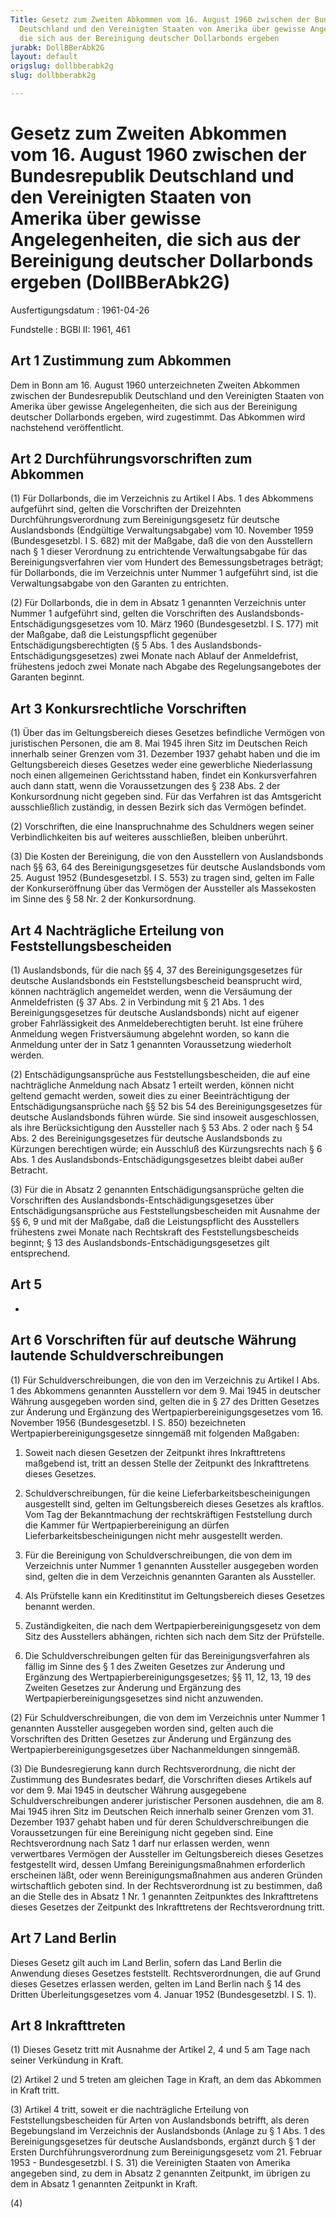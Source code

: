 ```yaml
---
Title: Gesetz zum Zweiten Abkommen vom 16. August 1960 zwischen der Bundesrepublik
  Deutschland und den Vereinigten Staaten von Amerika über gewisse Angelegenheiten,
  die sich aus der Bereinigung deutscher Dollarbonds ergeben
jurabk: DollBBerAbk2G
layout: default
origslug: dollbberabk2g
slug: dollbberabk2g

---
```


# Gesetz zum Zweiten Abkommen vom 16. August 1960 zwischen der Bundesrepublik Deutschland und den Vereinigten Staaten von Amerika über gewisse Angelegenheiten, die sich aus der Bereinigung deutscher Dollarbonds ergeben (DollBBerAbk2G)

Ausfertigungsdatum
:   1961-04-26

Fundstelle
:   BGBl II: 1961, 461



## Art 1 Zustimmung zum Abkommen

Dem in Bonn am 16. August 1960 unterzeichneten Zweiten Abkommen zwischen der Bundesrepublik Deutschland und den Vereinigten Staaten von Amerika über gewisse Angelegenheiten, die sich aus der Bereinigung deutscher Dollarbonds ergeben, wird zugestimmt. Das Abkommen wird nachstehend veröffentlicht.


## Art 2 Durchführungsvorschriften zum Abkommen

(1) Für Dollarbonds, die im Verzeichnis zu Artikel I Abs. 1 des Abkommens aufgeführt sind, gelten die Vorschriften der Dreizehnten Durchführungsverordnung zum Bereinigungsgesetz für deutsche Auslandsbonds (Endgültige Verwaltungsabgabe) vom 10. November 1959 (Bundesgesetzbl. I S. 682) mit der Maßgabe, daß die von den Ausstellern nach § 1 dieser Verordnung zu entrichtende Verwaltungsabgabe für das Bereinigungsverfahren vier vom Hundert des Bemessungsbetrages beträgt; für Dollarbonds, die im Verzeichnis unter Nummer 1 aufgeführt sind, ist die Verwaltungsabgabe von den Garanten zu entrichten.

(2) Für Dollarbonds, die in dem in Absatz 1 genannten Verzeichnis unter Nummer 1 aufgeführt sind, gelten die Vorschriften des Auslandsbonds-Entschädigungsgesetzes vom 10. März 1960 (Bundesgesetzbl. I S. 177) mit der Maßgabe, daß die Leistungspflicht gegenüber Entschädigungsberechtigten (§ 5 Abs. 1 des Auslandsbonds-Entschädigungsgesetzes) zwei Monate nach Ablauf der Anmeldefrist, frühestens jedoch zwei Monate nach Abgabe des Regelungsangebotes der Garanten beginnt.


## Art 3 Konkursrechtliche Vorschriften

(1) Über das im Geltungsbereich dieses Gesetzes befindliche Vermögen von juristischen Personen, die am 8. Mai 1945 ihren Sitz im Deutschen Reich innerhalb seiner Grenzen vom 31. Dezember 1937 gehabt haben und die im Geltungsbereich dieses Gesetzes weder eine gewerbliche Niederlassung noch einen allgemeinen Gerichtsstand haben, findet ein Konkursverfahren auch dann statt, wenn die Voraussetzungen des § 238 Abs. 2 der Konkursordnung nicht gegeben sind. Für das Verfahren ist das Amtsgericht ausschließlich zuständig, in dessen Bezirk sich das Vermögen befindet.

(2) Vorschriften, die eine Inanspruchnahme des Schuldners wegen seiner Verbindlichkeiten bis auf weiteres ausschließen, bleiben unberührt.

(3) Die Kosten der Bereinigung, die von den Ausstellern von Auslandsbonds nach §§ 63, 64 des Bereinigungsgesetzes für deutsche Auslandsbonds vom 25. August 1952 (Bundesgesetzbl. I S. 553) zu tragen sind, gelten im Falle der Konkurseröffnung über das Vermögen der Aussteller als Massekosten im Sinne des § 58 Nr. 2 der Konkursordnung.


## Art 4 Nachträgliche Erteilung von Feststellungsbescheiden

(1) Auslandsbonds, für die nach §§ 4, 37 des Bereinigungsgesetzes für deutsche Auslandsbonds ein Feststellungsbescheid beansprucht wird, können nachträglich angemeldet werden, wenn die Versäumung der Anmeldefristen (§ 37 Abs. 2 in Verbindung mit § 21 Abs. 1 des Bereinigungsgesetzes für deutsche Auslandsbonds) nicht auf eigener grober Fahrlässigkeit des Anmeldeberechtigten beruht. Ist eine frühere Anmeldung wegen Fristversäumung abgelehnt worden, so kann die Anmeldung unter der in Satz 1 genannten Voraussetzung wiederholt werden.

(2) Entschädigungsansprüche aus Feststellungsbescheiden, die auf eine nachträgliche Anmeldung nach Absatz 1 erteilt werden, können nicht geltend gemacht werden, soweit dies zu einer Beeinträchtigung der Entschädigungsansprüche nach §§ 52 bis 54 des Bereinigungsgesetzes für deutsche Auslandsbonds führen würde. Sie sind insoweit ausgeschlossen, als ihre Berücksichtigung den Aussteller nach § 53 Abs. 2 oder nach § 54 Abs. 2 des Bereinigungsgesetzes für deutsche Auslandsbonds zu Kürzungen berechtigen würde; ein Ausschluß des Kürzungsrechts nach § 6 Abs. 1 des Auslandsbonds-Entschädigungsgesetzes bleibt dabei außer Betracht.

(3) Für die in Absatz 2 genannten Entschädigungsansprüche gelten die Vorschriften des Auslandsbonds-Entschädigungsgesetzes über Entschädigungsansprüche aus Feststellungsbescheiden mit Ausnahme der §§ 6, 9 und mit der Maßgabe, daß die Leistungspflicht des Ausstellers frühestens zwei Monate nach Rechtskraft des Feststellungsbescheids beginnt; § 13 des Auslandsbonds-Entschädigungsgesetzes gilt entsprechend.


## Art 5

-


## Art 6 Vorschriften für auf deutsche Währung lautende Schuldverschreibungen

(1) Für Schuldverschreibungen, die von den im Verzeichnis zu Artikel I Abs. 1 des Abkommens genannten Ausstellern vor dem 9. Mai 1945 in deutscher Währung ausgegeben worden sind, gelten die in § 27 des Dritten Gesetzes zur Änderung und Ergänzung des Wertpapierbereinigungsgesetzes vom 16. November 1956 (Bundesgesetzbl. I S. 850) bezeichneten Wertpapierbereinigungsgesetze sinngemäß mit folgenden Maßgaben:

1.  Soweit nach diesen Gesetzen der Zeitpunkt ihres Inkrafttretens maßgebend ist, tritt an dessen Stelle der Zeitpunkt des Inkrafttretens dieses Gesetzes.


2.  Schuldverschreibungen, für die keine Lieferbarkeitsbescheinigungen ausgestellt sind, gelten im Geltungsbereich dieses Gesetzes als kraftlos. Vom Tag der Bekanntmachung der rechtskräftigen Feststellung durch die Kammer für Wertpapierbereinigung an dürfen Lieferbarkeitsbescheinigungen nicht mehr ausgestellt werden.


3.  Für die Bereinigung von Schuldverschreibungen, die von dem im Verzeichnis unter Nummer 1 genannten Aussteller ausgegeben worden sind, gelten die in dem Verzeichnis genannten Garanten als Aussteller.


4.  Als Prüfstelle kann ein Kreditinstitut im Geltungsbereich dieses Gesetzes benannt werden.


5.  Zuständigkeiten, die nach dem Wertpapierbereinigungsgesetz von dem Sitz des Ausstellers abhängen, richten sich nach dem Sitz der Prüfstelle.


6.  Die Schuldverschreibungen gelten für das Bereinigungsverfahren als fällig im Sinne des § 1 des Zweiten Gesetzes zur Änderung und Ergänzung des Wertpapierbereinigungsgesetzes; §§ 11, 12, 13, 19 des Zweiten Gesetzes zur Änderung und Ergänzung des Wertpapierbereinigungsgesetzes sind nicht anzuwenden.




(2) Für Schuldverschreibungen, die von dem im Verzeichnis unter Nummer 1 genannten Aussteller ausgegeben worden sind, gelten auch die Vorschriften des Dritten Gesetzes zur Änderung und Ergänzung des Wertpapierbereinigungsgesetzes über Nachanmeldungen sinngemäß.

(3) Die Bundesregierung kann durch Rechtsverordnung, die nicht der Zustimmung des Bundesrates bedarf, die Vorschriften dieses Artikels auf vor dem 9. Mai 1945 in deutscher Währung ausgegebene Schuldverschreibungen anderer juristischer Personen ausdehnen, die am 8. Mai 1945 ihren Sitz im Deutschen Reich innerhalb seiner Grenzen vom 31. Dezember 1937 gehabt haben und für deren Schuldverschreibungen die Voraussetzungen für eine Bereinigung nicht gegeben sind. Eine Rechtsverordnung nach Satz 1 darf nur erlassen werden, wenn verwertbares Vermögen der Aussteller im Geltungsbereich dieses Gesetzes festgestellt wird, dessen Umfang Bereinigungsmaßnahmen erforderlich erscheinen läßt, oder wenn Bereinigungsmaßnahmen aus anderen Gründen wirtschaftlich geboten sind. In der Rechtsverordnung ist zu bestimmen, daß an die Stelle des in Absatz 1 Nr. 1 genannten Zeitpunktes des Inkrafttretens dieses Gesetzes der Zeitpunkt des Inkrafttretens der Rechtsverordnung tritt.


## Art 7 Land Berlin

Dieses Gesetz gilt auch im Land Berlin, sofern das Land Berlin die Anwendung dieses Gesetzes feststellt. Rechtsverordnungen, die auf Grund dieses Gesetzes erlassen werden, gelten im Land Berlin nach § 14 des Dritten Überleitungsgesetzes vom 4. Januar 1952 (Bundesgesetzbl. I S. 1).


## Art 8 Inkrafttreten

(1) Dieses Gesetz tritt mit Ausnahme der Artikel 2, 4 und 5 am Tage nach seiner Verkündung in Kraft.

(2) Artikel 2 und 5 treten am gleichen Tage in Kraft, an dem das Abkommen in Kraft tritt.

(3) Artikel 4 tritt, soweit er die nachträgliche Erteilung von Feststellungsbescheiden für Arten von Auslandsbonds betrifft, als deren Begebungsland im Verzeichnis der Auslandsbonds (Anlage zu § 1 Abs. 1 des Bereinigungsgesetzes für deutsche Auslandsbonds, ergänzt durch § 1 der Ersten Durchführungsverordnung zum Bereinigungsgesetz vom 21. Februar 1953 - Bundesgesetzbl. I S. 31) die Vereinigten Staaten von Amerika angegeben sind, zu dem in Absatz 2 genannten Zeitpunkt, im übrigen zu dem in Absatz 1 genannten Zeitpunkt in Kraft.

(4)

